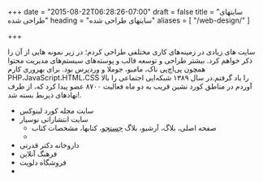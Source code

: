 +++
date = "2015-08-22T06:28:26-07:00"
draft = false
title = "سایتهای طراحی شده"
heading = "سایتهای طراحی شده"
aliases = [
    "/web-design/"
]

+++

سایت های زیادی در زمینه‌های کاری مختلفی طراحی کردم؛ در زیر نمونه هایی از آن را ذکر خواهم کرد. بیشتر طراحی و توسعه قالب و پوسته‌های سیستم‌های مدیریت محتوا همچون پی‌اچ‌پی ناک، مامبو، جوملا و وردپرس بود. برای بهروری کارم PHP،JavaScript،HTML،CSS را یاد گرفتم.در سال ١٣٨٩ شبکه‌ایی اجتماعی را بالا آوردم در مناطق کورد نشین قریب به دو ماه فعالیت ٨٧٠٠ عضو پیدا کرد که، از طرف نهادهای ذیربط بسته شد!.

- سایت مجله کورد لینوکس
- سایت انتشاراتی نوسیار
    - صفحه اصلی،  بلاگ،  آرشیو، بلاگ [جستجو](https://#)، کتابها، مشخصات کتاب
  - 
- داروخانه دکتر قدرتی
- فرهنگ آنلاین
- فروشگاه دلوپت
- 

